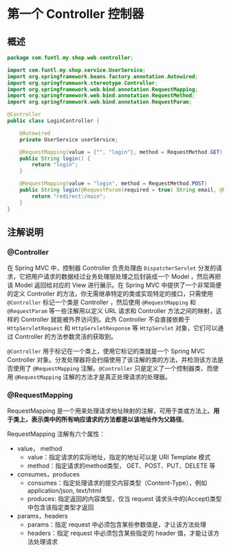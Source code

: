 # 第一个 Controller 控制器

## 概述

```java
package com.funtl.my.shop.web.controller;

import com.funtl.my.shop.service.UserService;
import org.springframework.beans.factory.annotation.Autowired;
import org.springframework.stereotype.Controller;
import org.springframework.web.bind.annotation.RequestMapping;
import org.springframework.web.bind.annotation.RequestMethod;
import org.springframework.web.bind.annotation.RequestParam;

@Controller
public class LoginController {

    @Autowired
    private UserService userService;

    @RequestMapping(value = {"", "login"}, method = RequestMethod.GET)
    public String login() {
        return "login";
    }

    @RequestMapping(value = "login", method = RequestMethod.POST)
    public String login(@RequestParam(required = true) String email, @RequestParam(required = true) String password) {
        return "redirect:/main";
    }
}
```

## 注解说明

### @Controller

在 Spring MVC 中，控制器 Controller 负责处理由 `DispatcherServlet` 分发的请求，它把用户请求的数据经过业务处理层处理之后封装成一个 Model ，然后再把该 Model 返回给对应的 View 进行展示。在 Spring MVC 中提供了一个非常简便的定义 Controller 的方法，你无需继承特定的类或实现特定的接口，只需使用 `@Controller` 标记一个类是 Controller ，然后使用 `@RequestMapping` 和 `@RequestParam` 等一些注解用以定义 URL 请求和 Controller 方法之间的映射，这样的 Controller 就能被外界访问到。此外 Controller 不会直接依赖于 `HttpServletRequest` 和 `HttpServletResponse` 等 `HttpServlet` 对象，它们可以通过 Controller 的方法参数灵活的获取到。

`@Controller` 用于标记在一个类上，使用它标记的类就是一个 Spring MVC Controller 对象。分发处理器将会扫描使用了该注解的类的方法，并检测该方法是否使用了 `@RequestMapping` 注解。`@Controller` 只是定义了一个控制器类，而使用 `@RequestMapping` 注解的方法才是真正处理请求的处理器。

### @RequestMapping

RequestMapping 是一个用来处理请求地址映射的注解，可用于类或方法上。**用于类上，表示类中的所有响应请求的方法都是以该地址作为父路径**。

RequestMapping 注解有六个属性：

- value， method
  - value：指定请求的实际地址，指定的地址可以是 URI Template 模式
  - method：指定请求的method类型， GET、POST、PUT、DELETE 等
- consumes，produces
  - consumes：指定处理请求的提交内容类型（Content-Type），例如 application/json, text/html
  - produces: 指定返回的内容类型，仅当 request 请求头中的(Accept)类型中包含该指定类型才返回
- params，headers
  - params：指定 request 中必须包含某些参数值是，才让该方法处理
  - headers：指定 request 中必须包含某些指定的 header 值，才能让该方法处理请求